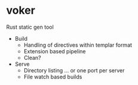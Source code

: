 # voker
Rust static gen tool

- Build
    - Handling of directives within templar format
    - Extension based pipeline
    - Clean?
- Serve
    - Directory listing ... or one port per server
    - File watch based builds
